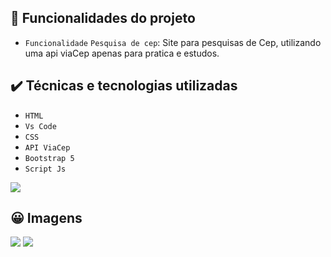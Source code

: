 ## 🔨 Funcionalidades do projeto

- `Funcionalidade` `Pesquisa de cep`: Site para pesquisas de Cep, utilizando uma api viaCep apenas para pratica e estudos.

## ✔️ Técnicas e tecnologias utilizadas

- ``HTML``
- ``Vs Code``
- ``CSS``
- ``API ViaCep``
- ``Bootstrap 5``
- ``Script Js``

</section>
 </hr>
 <p aligh='center'>
<img src="http://img.shields.io/static/v1?label=STATUS&message=Ja%20Concluido&color=GREEN&style=for-the-badge"/>
</p>
</hr>

## 😀 Imagens
<section>
  <p>
    <img src="https://www.imagemhost.com.br/images/2023/04/09/tela-inicial-sem-nada.png"/>
    <img src="https://www.imagemhost.com.br/images/2023/04/09/tela-principal-via-cep.png"/>
  </p>
</section>
